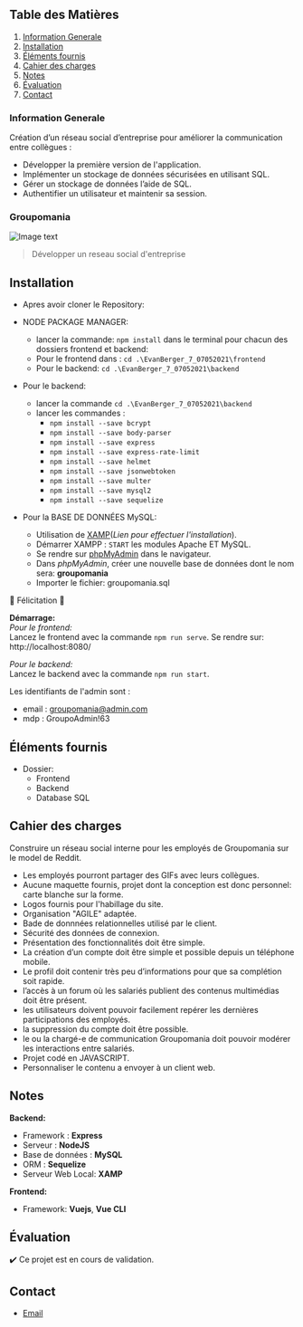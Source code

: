 ## Table des Matières
1. [Information Generale](#Information-Generale)
2. [Installation](#Installation)
3. [Éléments fournis](#Éléments-fournis)
4. [Cahier des charges](#Cahier-des-charges)
5. [Notes](#Notes)
6. [Évaluation](#Évaluation)
7. [Contact](#Contact)


### Information Generale
Création d’un réseau social d’entreprise pour améliorer la communication entre collègues : 
* Développer la première version de l'application.
* Implémenter un stockage de données sécurisées en utilisant SQL.
* Gérer un stockage de données l’aide de SQL.
* Authentifier un utilisateur et maintenir sa session.


### Groupomania

![Image text](https://github.com/Evan267/EvanBerger_7_07052021/blob/master/frontend/src/assets/logo.png)
>Développer un reseau social d'entreprise
 

## Installation
- Apres avoir cloner le Repository:

- NODE PACKAGE MANAGER: 
    - lancer la commande: `npm install` dans le terminal pour chacun des dossiers frontend et backend:
    - Pour le frontend dans : `cd .\EvanBerger_7_07052021\frontend`
    - Pour le backend: `cd .\EvanBerger_7_07052021\backend`

- Pour le backend:
    - lancer la commande `cd .\EvanBerger_7_07052021\backend`
    - lancer les commandes : 
        - `npm install --save bcrypt`
        - `npm install --save body-parser`
        - `npm install --save express`
        - `npm install --save express-rate-limit`
        - `npm install --save helmet`
        - `npm install --save jsonwebtoken`
        - `npm install --save multer`
        - `npm install --save mysql2`
        - `npm install --save sequelize`

- Pour la BASE DE DONNÉES MySQL:
    - Utilisation de [XAMP](https://www.apachefriends.org/fr/index.html)(*Lien pour effectuer l'installation*).
    - Démarrer XAMPP : `START` les modules Apache ET MySQL.
    - Se rendre sur [phpMyAdmin](http://localhost/phpmyadmin/index.php) dans le navigateur.
    - Dans *phpMyAdmin*, créer une nouvelle base de données dont le nom sera:  **groupomania**  
    - Importer le fichier: groupomania.sql 

 :partying_face: Félicitation :partying_face:


**Démarrage:**  
*Pour le frontend:*  
  Lancez le frontend avec la commande ``npm run serve``.
  Se rendre sur: http://localhost:8080/

*Pour le backend:*  
  Lancez le backend avec la commande ``npm run start``.
  
Les identifiants de l'admin sont :
- email : groupomania@admin.com
- mdp : GroupoAdmin!63

 
## Éléments fournis
 * Dossier:
    - Frontend 
    - Backend
    - Database SQL


##  Cahier des charges
Construire un réseau social interne pour les employés de Groupomania sur le model de Reddit.
* Les employés pourront partager des GIFs avec leurs collègues.
* Aucune maquette fournis, projet dont la conception est donc personnel: carte blanche sur la forme.
* Logos fournis pour l'habillage du site.
* Organisation "AGILE" adaptée.
* Bade de donnnées relationnelles utilisé par le client.
* Sécurité des données de connexion.
* Présentation des fonctionnalités doit être simple.
* La création d’un compte doit être simple et possible depuis un téléphone mobile.
* Le profil doit contenir très peu d’informations pour que sa complétion soit rapide.
* l’accès à un forum où les salariés publient des contenus multimédias doit être présent.
* les utilisateurs doivent pouvoir facilement repérer les dernières participations des employés.
* la suppression du compte doit être possible.
* le ou la chargé-e de communication Groupomania doit pouvoir modérer les interactions entre salariés.
* Projet codé en JAVASCRIPT.
* Personnaliser le contenu a envoyer à un client web.


## Notes
**Backend:**
 * Framework : **Express**
 * Serveur : **NodeJS**
 * Base de données : **MySQL**
 * ORM : **Sequelize**
 * Serveur Web Local: **XAMP**
  
**Frontend:**
 * Framework: **Vuejs**, **Vue CLI**


## Évaluation
:heavy_check_mark: Ce projet est en cours de validation.


## Contact
* [Email](mailto:evan.berger@outlook.com)






